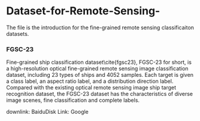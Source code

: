 # Dataset-for-Remote-Sensing-

The file is the introduction for the fine-grained remote sensing classificaiton datasets.

### FGSC-23
Fine-grained ship classification dataset\cite{fgsc23}, FGSC-23 for short, is a high-resolution optical fine-grained remote sensing image classification dataset, including 23 types of ships and 4052 samples. Each target is given a class label, an aspect ratio label, and a distribution direction label. Compared with the existing optical remote sensing image ship target recognition dataset, the FGSC-23 dataset has the characteristics of diverse image scenes, fine classification and complete labels.

downlink:
BaiduDisk Link:
Google 
